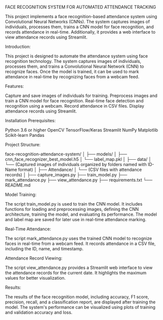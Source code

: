 FACE RECOGNITION SYSTEM FOR AUTOMATED ATTENDANCE TRACKING

This project implements a face recognition-based attendance system using Convolutional Neural Networks (CNNs). The system captures images of individuals, processes them, trains a CNN model for face recognition, and records attendance in real-time. Additionally, it provides a web interface to view attendance records using Streamlit.

Introduction:

This project is designed to automate the attendance system using face recognition technology. The system captures images of individuals, processes them, and trains a Convolutional Neural Network (CNN) to recognize faces. Once the model is trained, it can be used to mark attendance in real-time by recognizing faces from a webcam feed.

Features:

Capture and save images of individuals for training.
Preprocess images and train a CNN model for face recognition.
Real-time face detection and recognition using a webcam.
Record attendance in CSV files.
Display attendance records using Streamlit.

Installation Prerequisites:

Python 3.6 or higher
OpenCV
TensorFlow/Keras
Streamlit
NumPy
Matplotlib
Scikit-learn
Pandas

Project Structure:

face-recognition-attendance-system/
│
├── models/
│   ├── cnn_face_recognizer_best_model.h5
│   └── label_map.pkl
│
├── data/
│   └── (Captured images of individuals organized by folders named with ID-Name format)
│
├── Attendance/
│   └── (CSV files with attendance records)
│
├── capture_images.py
├── train_model.py
├── mark_attendance.py
├── view_attendance.py
├── requirements.txt
└── README.md

Model Training:

The script train_model.py is used to train the CNN model. It includes functions for loading and preprocessing images, defining the CNN architecture, training the model, and evaluating its performance. The model and label map are saved for later use in real-time attendance marking.

Real-Time Attendance:

The script mark_attendance.py uses the trained CNN model to recognize faces in real-time from a webcam feed. It records attendance in a CSV file, including the ID, name, and timestamp.

Attendance Record Viewing:

The script view_attendance.py provides a Streamlit web interface to view the attendance records for the current date. It highlights the maximum values for better visualization.

Results:

The results of the face recognition model, including accuracy, F1 score, precision, recall, and a classification report, are displayed after training the model. The system's performance can be visualized using plots of training and validation accuracy and loss.


